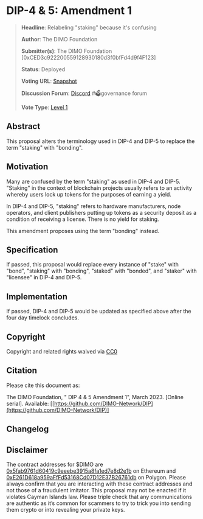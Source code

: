 # DIP-4 & 5: Amendment 1

> **Headline**: Relabeling "staking" because it's confusing
>
> **Author**: The DIMO Foundation
>
> **Submitter(s)**: The DIMO Foundation \[0xCED3c922200559128930180d3f0bfFd4d9f4F123]
>
> **Status**: Deployed
>
> **Voting URL**: [Snapshot](https://snapshot.org/#/dimo.eth/proposal/0x327c4dac4de99aeae4f7be72b0b0c2a8fd01074e748df2d1b26e95a4f1e79c8b)
>
> **Discussion Forum**: [Discord](https://chat.dimo.zone) #🗳️governance forum
>
> **Vote Type**: [Level 1](../dip1.md#voting-protocol)

## Abstract

This proposal alters the terminology used in DIP-4 and DIP-5 to replace the term "staking" with "bonding".

## Motivation

Many are confused by the term "staking" as used in DIP-4 and DIP-5. "Staking" in the context of blockchain projects usually refers to an activity whereby users lock up tokens for the purposes of earning a yield.

In DIP-4 and DIP-5, "staking" refers to hardware manufacturers, node operators, and client publishers putting up tokens as a security deposit as a condition of receiving a license. There is no yield for staking.

This amendment proposes using the term "bonding" instead.

## Specification

If passed, this proposal would replace every instance of "stake" with "bond", "staking" with "bonding", "staked" with "bonded", and "staker" with "licensee" in DIP-4 and DIP-5.

## Implementation

If passed, DIP-4 and DIP-5 would be updated as specified above after the four day timelock concludes.

## Copyright

Copyright and related rights waived via [CC0](https://creativecommons.org/publicdomain/zero/1.0)

## Citation

Please cite this document as:

The DIMO Foundation, " DIP 4 & 5 Amendment 1", March 2023. \[Online serial]. Available: \[[https://github.com/DIMO-Network/DIP](https://github.com/DIMO-Network/DIP)]

## Changelog



## Disclaimer

The contract addresses for $DIMO are [0x5fab9761d60419c9eeebe3915a8fa1ed7e8d2e1b](https://etherscan.io/token/0x5fab9761d60419c9eeebe3915a8fa1ed7e8d2e1b) on Ethereum and [0xE261D618a959aFfFd53168Cd07D12E37B26761db](https://polygonscan.com/token/0xE261D618a959aFfFd53168Cd07D12E37B26761db) on Polygon. Please always confirm that you are interacting with these contract addresses and not those of a fraudulent imitator. This proposal may not be enacted if it violates Cayman Islands law. Please triple check that any communications are authentic as it’s common for scammers to try to trick you into sending them crypto or into revealing your private keys.
